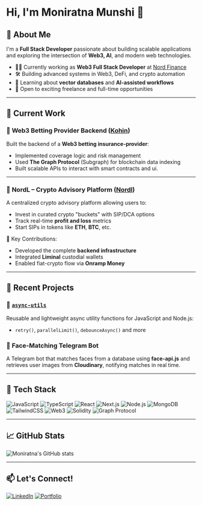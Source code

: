 <!--
**moniratna/moniratna** is a ✨ _special_ ✨ repository because its `README.md` (this file) appears on your GitHub profile.

Here are some ideas to get you started:

- 🔭 I’m currently working on ...
- 🌱 I’m currently learning ...
- 👯 I’m looking to collaborate on ...
- 🤔 I’m looking for help with ...
- 💬 Ask me about ...
- 📫 How to reach me: ...
- 😄 Pronouns: ...
- ⚡ Fun fact: ...
-->
# Hi, I'm Moniratna Munshi 👋

## 🚀 About Me
I'm a **Full Stack Developer** passionate about building scalable applications and exploring the intersection of **Web3, AI**, and modern web technologies.

- 🧑‍💻 Currently working as **Web3 Full Stack Developer** at [Nord Finance](https://nordfinance.io)
- 🛠️ Building advanced systems in Web3, DeFi, and crypto automation
- 🌱 Learning about **vector databases** and **AI-assisted workflows**
- 💼 Open to exciting freelance and full-time opportunities

---

## 💼 Current Work

### 🔹 **Web3 Betting Provider Backend** ([Kohin](https://kohin.xyz))
Built the backend of a **Web3 betting insurance-provider**:

- Implemented coverage logic and risk management 
- Used **The Graph Protocol** (Subgraph) for blockchain data indexing
- Built scalable APIs to interact with smart contracts and ui.

---

### 🔹 **NordL – Crypto Advisory Platform** ([Nordl](https://nordl.io))
A centralized crypto advisory platform allowing users to:

- Invest in curated crypto "buckets" with SIP/DCA options
- Track real-time **profit and loss** metrics
- Start SIPs in tokens like **ETH**, **BTC**, etc.

🔧 Key Contributions:
- Developed the complete **backend infrastructure**
- Integrated **Liminal** custodial wallets
- Enabled fiat-crypto flow via **Onramp Money**

---

## 🧠 Recent Projects

### 🔹 [`async-utils`](https://github.com/moniratna/async-utils)
Reusable and lightweight async utility functions for JavaScript and Node.js:
- `retry()`, `parallelLimit()`, `debounceAsync()` and more

### 🔹 **Face-Matching Telegram Bot**
A Telegram bot that matches faces from a database using **face-api.js** and retrieves user images from **Cloudinary**, notifying matches in real time.

---

## 🧰 Tech Stack
![JavaScript](https://img.shields.io/badge/-JavaScript-black?style=flat-square&logo=javascript)
![TypeScript](https://img.shields.io/badge/-TypeScript-black?style=flat-square&logo=typescript)
![React](https://img.shields.io/badge/-React-black?style=flat-square&logo=react)
![Next.js](https://img.shields.io/badge/-Next.js-black?style=flat-square&logo=next.js)
![Node.js](https://img.shields.io/badge/-Node.js-black?style=flat-square&logo=node.js)
![MongoDB](https://img.shields.io/badge/-MongoDB-black?style=flat-square&logo=mongodb)
![TailwindCSS](https://img.shields.io/badge/-TailwindCSS-black?style=flat-square&logo=tailwind-css)
![Web3](https://img.shields.io/badge/-Web3-black?style=flat-square&logo=web3dotjs)
![Solidity](https://img.shields.io/badge/-Solidity-black?style=flat-square&logo=solidity)
![Graph Protocol](https://img.shields.io/badge/-TheGraph-black?style=flat-square&logo=the-graph)

---

## 📈 GitHub Stats
![Moniratna's GitHub stats](https://github-readme-stats.vercel.app/api?username=moniratna&show_icons=true&theme=radical)

---

## 📫 Let's Connect!
[![LinkedIn](https://img.shields.io/badge/-LinkedIn-blue?style=flat-square&logo=linkedin)](https://www.linkedin.com/in/mmoniratna/)
[![Portfolio](https://img.shields.io/badge/-Portfolio-black?style=flat-square&logo=github)](https://your-portfolio.com)
